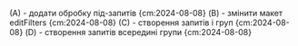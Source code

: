 (A) - додати обробку під-запитів {cm:2024-08-08}
(B) - змінити макет editFilters {cm:2024-08-08}
(C) - створення запитів і груп {cm:2024-08-08}
(D) - створення запитів всередині групи {cm:2024-08-08}
